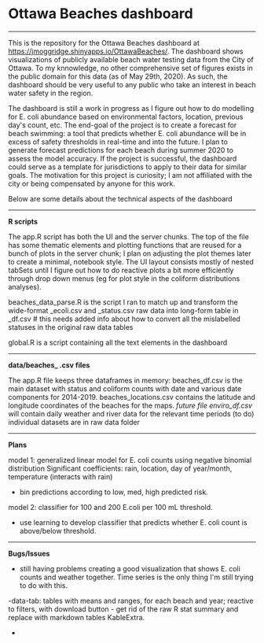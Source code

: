 # Ottawa Beaches dashboard
---

This is the repository for the Ottawa Beaches dashboard at https://jmoggridge.shinyapps.io/OttawaBeaches/.
The dashboard shows visualizations of publicly available beach water testing data from the City of Ottawa. To my knnowledge, no other comprehensive set of figures exists in the public domain for this data (as of May 29th, 2020). As such, the dashboard should be very useful to any public who take an interest in beach water safety in the region.

The dashboard is still a work in progress as I figure out how to do modelling for E. coli abundance based on environmental factors, location, previous day's count, etc.
The end-goal of the project is to create a forecast for beach swimming: a tool that predicts whether E. coli abundance will be in excess of safety thresholds in real-time and into the future. I plan to generate forecast predictions for each beach during summer 2020 to assess the model accuracy. If the project is successful, the dashboard could serve as a template for jurisdictions to apply to their data for similar goals. The motivation for this project is curiosity; I am not affiliated with the city or being compensated by anyone for this work.

Below are some details about the technical aspects of the dashboard

---

**R scripts**

The app.R script has both the UI and the server chunks. The top of the file has some thematic elements and plotting functions that are reused for a bunch of plots in the server chunk; I plan on adjusting the plot themes later to create a minimal, notebook style. The UI layout consists mostly of nested tabSets until I figure out how to do reactive plots a bit more efficiently through drop down menus (eg for plot style in the coliform distributions analyses).

beaches_data_parse.R is the script I ran to match up and transform the wide-format _ecoli.csv and _status.csv raw data into long-form table in _df.csv # this needs added info about how to convert all the mislabelled statuses in the original raw data tables

global.R  is a script containing all the text elements in the dashboard

---
**data/beaches_ .csv files**

The app.R file keeps three dataframes in memory:
beaches_df.csv is the main dataset with status and coliform counts with date and various date components for 2014-2019.
beaches_locations.csv contains the latitude and longitude coordinates of the beaches for the maps.
*future file enviro_df.csv* will contain daily weather and river data for the relevant time periods (to do)
individual datasets are in raw data folder

---
**Plans**

model 1: generalized linear model for E. coli counts using negative binomial distribution
  Significant coefficients: rain, location, day of year/month, temperature (interacts with rain)
  - bin predictions according to low, med, high predicted risk.
  
model 2: classifier for 100 and 200 E.coli per 100 mL threshold.
  - use learning to develop classifier that predicts whether E. coli count is above/below threshold.
  
---

**Bugs/Issues**
 - still having problems creating a good visualization that shows E. coli counts and weather together. Time series is the only thing I'm still trying to do with this.
 
 -data-tab: tables with means and ranges, for each beach and year; reactive to filters, with download button
    - get rid of the raw R stat summary and replace with markdown tables KableExtra.
 
 -
 
